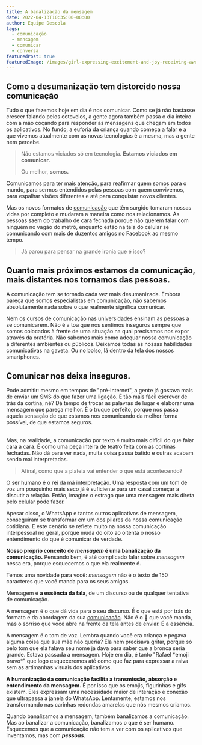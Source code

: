 ```yaml
---
title: A banalização da mensagem
date: 2022-04-13T10:35:00+00:00
author: Equipe Descola
tags:
  - comunicação
  - mensagem
  - comunicar
  - conversa
featuredPost: true
featuredImage: /images/girl-expressing-excitement-and-joy-receiving-aweso-2022-02-06-06-42-08-utc.jpg
---
```

## Como a desumanização tem distorcido nossa comunicação

Tudo o que fazemos hoje em dia é nos comunicar. Como se já não bastasse crescer falando pelos cotovelos, a gente agora também passa o dia inteiro com a mão coçando para responder as mensagens que chegam em todos os aplicativos. No fundo, a euforia da criança quando começa a falar e a que vivemos atualmente com as novas tecnologias é a mesma, mas a gente nem percebe. 

> Não estamos viciados só em tecnologia. **Estamos viciados em comunicar.** 
>
> Ou melhor, **somos.**

Comunicamos para ter mais atenção, para reafirmar quem somos para o mundo, para sermos entendidos pelas pessoas com quem convivemos, para espalhar visões diferentes e até para conquistar novos clientes. 

Mas os novos formatos de [comunicação](https://descola.org/comunicacao-executiva) que têm surgido tomaram nossas vidas por completo e mudaram a maneira como nos relacionamos. As pessoas saem do trabalho de cara fechada porque não querem falar com ninguém no vagão do metrô, enquanto estão na tela do celular se comunicando com mais de duzentos amigos no Facebook ao mesmo tempo. 

> Já parou para pensar na grande ironia que é isso?

## **Quanto mais próximos estamos da comunicação, mais distantes nos tornamos das pessoas.** 

A comunicação tem se tornado cada vez mais desumanizada. Embora pareça que somos especialistas em comunicação, não sabemos absolutamente nada sobre o que realmente significa comunicar. 

Nem os cursos de comunicação nas universidades ensinam as pessoas a se comunicarem. Não é a toa que nos sentimos inseguros sempre que somos colocados à frente de uma situação na qual precisamos nos expor através da oratória. Não sabemos mais como adequar nossa comunicação a diferentes ambientes ou públicos. Deixamos todas as nossas habilidades comunicativas na gaveta. Ou no bolso, lá dentro da tela dos nossos smartphones.

## **Comunicar nos deixa inseguros.**

Pode admitir: mesmo em tempos de "pré-internet", a gente já gostava mais de enviar um SMS do que fazer uma ligação. É tão mais fácil escrever de trás da cortina, né? Dá tempo de trocar as palavras de lugar e elaborar uma mensagem que pareça melhor. É o truque perfeito, porque nos passa aquela sensação de que estamos nos comunicando da melhor forma possível, de que estamos seguros.

\
Mas, na realidade, a comunicação por texto é muito mais difícil do que falar cara a cara. É como uma peça inteira de teatro feita com as cortinas fechadas. Não dá para ver nada, muita coisa passa batido e outras acabam sendo mal interpretadas. 

> Afinal, como que a plateia vai entender o que está acontecendo?

O ser humano é o rei da má interpretação. Uma resposta com um tom de voz um pouquinho mais seco já é suficiente para um casal começar a discutir a relação. Então, imagine o estrago que uma mensagem mais direta pelo celular pode fazer.

Apesar disso, o WhatsApp e tantos outros aplicativos de mensagem, conseguiram se transformar em um dos pilares da nossa comunicação cotidiana. E este cenário se reflete muito na nossa comunicação interpessoal no geral, porque muda do oito ao oitenta o nosso entendimento do que é comunicar de verdade.

**Nosso próprio conceito de *mensagem* é uma banalização da comunicação.** Pensando bem, é até complicado falar sobre *mensagem* nessa era, porque esquecemos o que ela realmente é.

Temos uma novidade para você: *mensagem* não é o texto de 150 caracteres que você manda para os seus amigos. 

Mensagem é **a essência da fala**, de um discurso ou de qualquer tentativa de comunicação. 

A mensagem é o que dá vida para o seu discurso. É o que está por trás do formato e da abordagem da sua [comunicação](https://descola.org/comunicacao-executiva). Não é o 🙂 que você manda, mas o sorriso que você abre na frente da tela antes de enviar. É a essência.

A mensagem é o tom de voz. Lembra quando você era criança e pegava alguma coisa que sua mãe não queria? Ela nem precisava gritar, porque só pelo tom que ela falava seu nome já dava para saber que a bronca seria grande. Estava passada a mensagem. Hoje em dia, é tanto "Rafael \*emoji bravo\*" que logo esqueceremos até como que faz para expressar a raiva sem as artimanhas visuais dos aplicativos.

**A humanização da comunicação facilita a transmissão, absorção e entendimento da mensagem.** É por isso que os emojis, figurinhas e gifs existem. Eles expressam uma necessidade maior de interação e conexão que ultrapassa a janela do WhatsApp. Lentamente, estamos nos transformando nas carinhas redondas amarelas que nós mesmos criamos.

Quando banalizamos a mensagem, também banalizamos a comunicação. Mas ao banalizar a comunicação, banalizamos o que é ser humano. Esquecemos que a comunicação não tem a ver com os aplicativos que inventamos, mas com ***pessoas***.